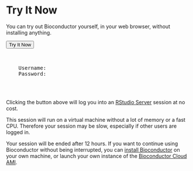 
<div id="tryitnow_script_here"></div>

# Try It Now

<div id="encrypt_js"></div>


You can try out Bioconductor yourself, in your web browser, without installing anything.


<div id="try_it_now_button_goes_here"><button type="button" id="try_it_now_button">Try It Now</button></div>
<div id="initially_hidden">
    <p>&nbsp;</p>
    <pre>
    Username: <span id="tryitnow_username"></span>
    Password: <span id="tryitnow_password"></span>
    </pre>
</div>
<p>&nbsp;</p>

<div  id="loading"></div>


Clicking the button above will log you into an
<a href="http://rstudio.org/docs/server/getting_started">RStudio Server</a>
session at no cost.

This session will run on a virtual machine without a lot of memory or a fast 
CPU. Therefore your session may be slow, especially if other users are
logged in.

Your session will be ended after 12 hours. If you want to continue using
Bioconductor without being interrupted, you can 
<a href="http://bioconductor.org/install/">install Bioconductor</a> on your
own machine, or launch your own instance of the 
<a href="http://bioconductor.org/help/bioconductor-cloud-ami/">
Bioconductor Cloud AMI</a>.

<div id="encrypt_js"></div>

